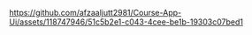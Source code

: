 https://github.com/afzaaljutt2981/Course-App-Ui/assets/118747946/51c5b2e1-c043-4cee-be1b-19303c07bed1
 
 
     
